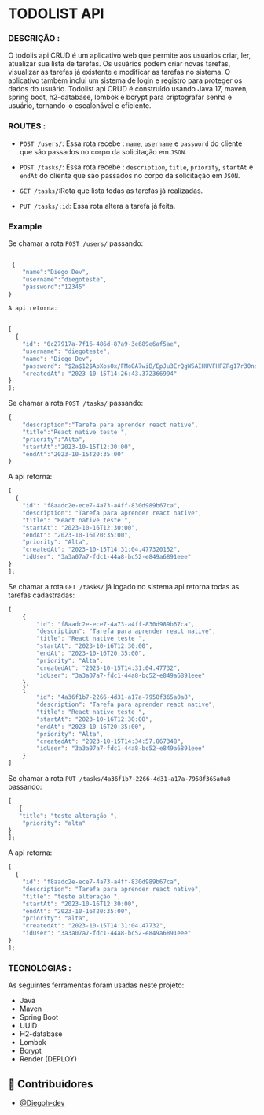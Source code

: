 
# TODOLIST API

### DESCRIÇÃO :
O todolis api CRUD é um aplicativo web que permite aos usuários criar, ler, atualizar sua lista de tarefas. Os usuários podem criar novas tarefas, visualizar as tarefas já existente e modificar as tarefas no sistema. O aplicativo também inclui um sistema de login e registro para proteger os dados do usuário. Todolist api CRUD é construído usando Java 17, maven, spring boot, h2-database, lombok e bcrypt para criptografar senha e usuário, tornando-o escalonável e eficiente.

### ROUTES :

- `POST /users/`: Essa rota recebe : `name`, `username` e `password` do cliente que são passados ​​no corpo da solicitação em `JSON`.

- `POST /tasks/`: Essa rota recebe : `description`, `title`, `priority`, `startAt` e `endAt` do cliente que são passados ​​no corpo da solicitação em `JSON`.

- `GET /tasks/`:Rota que lista todas as tarefas já realizadas.

- `PUT /tasks/:id`: Essa rota altera a tarefa já feita.

### Example

Se chamar a rota `POST /users/` passando: 

```js

 {
    "name":"Diego Dev",
    "username":"diegoteste",
    "password":"12345"
}

A api retorna: 


[
  {
    "id": "0c27917a-7f16-486d-87a9-3e689e6af5ae",
    "username": "diegoteste",
    "name": "Diego Dev",
    "password": "$2a$12$ApXosOx/FMoOA7wiB/EpJu3ErQgW5AIHUVFHPZRg17r30nswjJ7sW",
    "createdAt": "2023-10-15T14:26:43.372366994"
}
];
```


Se chamar a rota `POST /tasks/` passando: 

```js
{
    "description":"Tarefa para aprender react native",
    "title":"React native teste ",
    "priority":"Alta",
    "startAt":"2023-10-15T12:30:00",
    "endAt":"2023-10-15T20:35:00"
}
```

A api retorna: 

```js
[
  {
    "id": "f8aadc2e-ece7-4a73-a4ff-830d989b67ca",
    "description": "Tarefa para aprender react native",
    "title": "React native teste ",
    "startAt": "2023-10-16T12:30:00",
    "endAt": "2023-10-16T20:35:00",
    "priority": "Alta",
    "createdAt": "2023-10-15T14:31:04.477320152",
    "idUser": "3a3a07a7-fdc1-44a8-bc52-e849a6891eee"
}
];
```

Se chamar a rota `GET /tasks/` já logado no sistema api retorna todas as tarefas cadastradas: 


```js
[
    {
        "id": "f8aadc2e-ece7-4a73-a4ff-830d989b67ca",
        "description": "Tarefa para aprender react native",
        "title": "React native teste ",
        "startAt": "2023-10-16T12:30:00",
        "endAt": "2023-10-16T20:35:00",
        "priority": "Alta",
        "createdAt": "2023-10-15T14:31:04.47732",
        "idUser": "3a3a07a7-fdc1-44a8-bc52-e849a6891eee"
    },
    {
        "id": "4a36f1b7-2266-4d31-a17a-7958f365a0a8",
        "description": "Tarefa para aprender react native",
        "title": "React native teste ",
        "startAt": "2023-10-16T12:30:00",
        "endAt": "2023-10-16T20:35:00",
        "priority": "Alta",
        "createdAt": "2023-10-15T14:34:57.867348",
        "idUser": "3a3a07a7-fdc1-44a8-bc52-e849a6891eee"
    }
]
```

Se chamar a rota `PUT /tasks/4a36f1b7-2266-4d31-a17a-7958f365a0a8` passando: 

```js
[
   {
   "title": "teste alteração ",
    "priority": "alta"
}
];
```

A api retorna: 

```js
[
  {
    "id": "f8aadc2e-ece7-4a73-a4ff-830d989b67ca",
    "description": "Tarefa para aprender react native",
    "title": "teste alteração ",
    "startAt": "2023-10-16T12:30:00",
    "endAt": "2023-10-16T20:35:00",
    "priority": "alta",
    "createdAt": "2023-10-15T14:31:04.47732",
    "idUser": "3a3a07a7-fdc1-44a8-bc52-e849a6891eee"
}
];
```



### TECNOLOGIAS  :

As seguintes ferramentas foram usadas neste projeto:

- Java
- Maven
- Spring Boot
- UUID
- H2-database
- Lombok
- Bcrypt
- Render (DEPLOY)
 

## 🤝 Contribuidores


- [@Diegoh-dev](https://github.com/Diegoh-dev)
